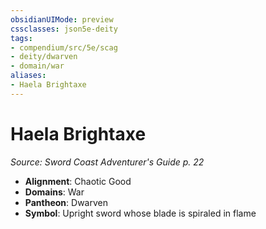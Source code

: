```yaml
---
obsidianUIMode: preview
cssclasses: json5e-deity
tags:
- compendium/src/5e/scag
- deity/dwarven
- domain/war
aliases: 
- Haela Brightaxe
---
```

# Haela Brightaxe
*Source: Sword Coast Adventurer's Guide p. 22* 

- **Alignment**: Chaotic Good
- **Domains**: War
- **Pantheon**: Dwarven
- **Symbol**: Upright sword whose blade is spiraled in flame